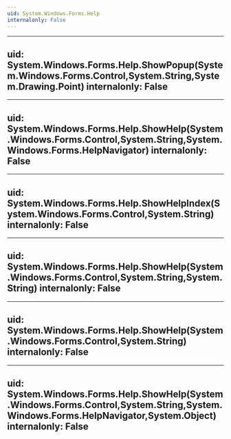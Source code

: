 ```yaml
---
uid: System.Windows.Forms.Help
internalonly: False
---
```


---
uid: System.Windows.Forms.Help.ShowPopup(System.Windows.Forms.Control,System.String,System.Drawing.Point)
internalonly: False
---

---
uid: System.Windows.Forms.Help.ShowHelp(System.Windows.Forms.Control,System.String,System.Windows.Forms.HelpNavigator)
internalonly: False
---

---
uid: System.Windows.Forms.Help.ShowHelpIndex(System.Windows.Forms.Control,System.String)
internalonly: False
---

---
uid: System.Windows.Forms.Help.ShowHelp(System.Windows.Forms.Control,System.String,System.String)
internalonly: False
---

---
uid: System.Windows.Forms.Help.ShowHelp(System.Windows.Forms.Control,System.String)
internalonly: False
---

---
uid: System.Windows.Forms.Help.ShowHelp(System.Windows.Forms.Control,System.String,System.Windows.Forms.HelpNavigator,System.Object)
internalonly: False
---
